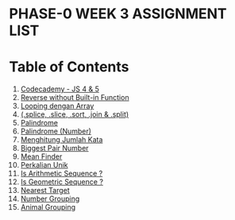 # PHASE-0 WEEK 3 ASSIGNMENT LIST

# Table of Contents

1. <a href="/Week%203/cademy">Codecademy - JS 4 & 5</a>
2. <a href="/Week%203/2.revworevfunction.js">Reverse without Built-in Function</a>
3. <a href="/Week%203/3.datahandling.js">Looping dengan Array</a>
4. <a href="/Week%203/4.datahandling-2.0.js">(.splice, .slice, .sort, .join & .split)</a>
5. <a href="/Week%203/5.ispalindrome.js">Palindrome</a>
6. <a href="/Week%203/6.nextpalindromenumber.js">Palindrome (Number)</a>
7. <a href="/Week%203/7.countwords.js">Menghitung Jumlah Kata</a>
8. <a href="/Week%203/8.biggetspair.js">Biggest Pair Number</a>
9. <a href="/Week%203/9.findmean.js">Mean Finder</a>
10. <a href="/Week%203/10.perkalianunik.js">Perkalian Unik</a>
11. <a href="/Week%203/11.arithmeticsequences.js">Is Arithmetic Sequence ?</a>
12. <a href="/Week%203/12.geometricsequences.js">Is Geometric Sequence ?</a>
13. <a href="/Week%203/13.nearesttarget.js">Nearest Target</a>
14. <a href="/Week%203/14.numbergrouping.js">Number Grouping</a>
15. <a href="/Week%203/15.animalgrouping.js">Animal Grouping</a>